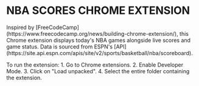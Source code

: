 # NBA SCORES CHROME EXTENSION

<p>Inspired by [FreeCodeCamp](https://www.freecodecamp.org/news/building-chrome-extension/), this Chrome extension displays today's NBA games alongside live scores and game status. Data is sourced from ESPN's [API](https://site.api.espn.com/apis/site/v2/sports/basketball/nba/scoreboard).</p>
<p>To run the extension:
1. Go to Chrome extensions.
2. Enable Developer Mode.
3. Click on "Load unpacked".
4. Select the entire folder containing the extension.</p>